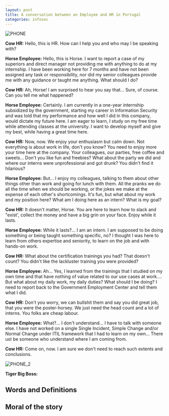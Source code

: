 ```yaml
---
layout: post
title: A conversation between an Employee and HR in Portugal
categories: infosec
---
```


![PHONE](https://dcgc.io/phone_conversation_2.jpeg)

**Cow HR:** Hello, this is HR. How can I help you and who may I be speaking with?

**Horse Employee:** Hello, this is Horse. I want to report a case of my superiors and direct manager not providing me with anything to do at my internship. I have been working here for 7 months and have not been assigned any task or responsibility, nor did my senior colleagues provide me with any guidance or taught me anything. What should I do?

**Cow HR:** Ah, Horse! I am surprised to hear you say that... Sure, of course. Can you tell me what happened?

**Horse Employee:** Certainly. I am currently in a one-year internship subsidized by the government, starting my career in Information Security and was told that my performance and how well I did in this company, would dictate my future here. I am eager to learn, I study on my free time while attending classes at the university. I want to develop myself and give my best, while having a great time here. 

**Cow HR:** Now, now. We enjoy your enthusiasm but calm down. Not everything is about work in life, don't you know? You need to enjoy more your time here at the company. Your colleagues, our parties, free coffee and sweets... Don't you like fun and freebies? What about the party we did and where our interns were unprofessional and got drunk? You didn't find it hilarious?

**Horse Employee:** But... I enjoy my colleagues, talking to them about other things other than work and going for lunch with them. All the pranks we do all the time when we should be working, or the jokes we make at the expense of each other's shortcomings. It's fun, but what about my work and my position here? What am I doing here as an intern? What is my goal?

**Cow HR:** It doesn't matter, Horse. You are here to learn how to slack and "exist', collect the money and have a big grin on your face. Enjoy while it lasts.

**Horse Employee:** While it lasts?... I am an intern. I am supposed to be doing something or being taught something specific, no? I thought I was here to learn from others expertise and seniority, to learn on the job and with hands-on work.

**Cow HR:** What about the certification trainings you had? That doesn't count? You didn't like the lackluster training you were provided?

**Horse Employee:** Ah... Yes, I learned from the trainings that I studied on my own time and that have nothing of value related to our use cases at work.... But what about my daily work, my daily duties? What should I be doing? I need to report back to the Government Employment Center and tell them what I did.

**Cow HR:** Don't you worry, we can bullshit them and say you did great job, that you were the poster-horsey. We just need the head count and a lot of interns. You folks are cheap labour.

**Horse Employee:** What?... I don't understand... I have to talk with someone else. I have not worked on a single Single Incident, Simple Change and/or Normal Change under ITIL framework that I had to learn on my own... There ust be someone who understand where I am coming from.

**Cow HR:** Come on, now. I am sure we don't need to reach such extents and conclusions.

![PHONE_2](https://dcgc.io/boss.jpeg)

**Tiger Big Boss:** 


## Words and Definitions

## Moral of the story
